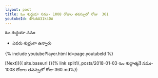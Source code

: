 ```yaml
---
layout: post
title: ఓం శుద్ధయా నమః- 1008 రోజుల తపస్సులో రోజు  361
youtubeId: 4MuAA31k4DA
---
```

 
 
 ఓం శుద్ధయా నమః  
 
 -  ఎవరు శుభ్రంగా ఉన్నారు 
 
  
 
  
 
 
 
 
 
 


{% include youtubePlayer.html id=page.youtubeId %}
 
[Next]({{ site.baseurl }}{% link  split1/_posts/2018-01-03-ఓం శుద్ధాత్మనే నమః- 1008 రోజుల తపస్సులో రోజు  360.md%})
 
